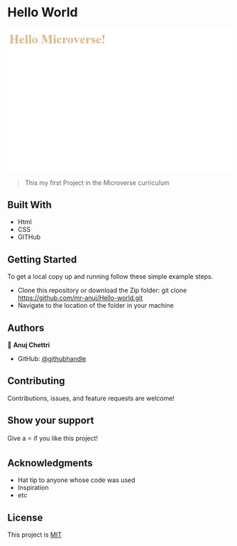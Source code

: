 
# Hello World
![screenshot](Screenshot.png)
> This my first Project in the Microverse curriculum

## Built With
- Html
- CSS
- GITHub

## Getting Started
 To get a local copy up and running follow these simple example steps.
- Clone this repository or download the Zip folder:
git clone https://github.com/mr-anuj/Hello-world.git
- Navigate to the location of the folder in your machine

## Authors

👤 **Anuj Chettri**

- GitHub: [@githubhandle](https://github.com/mr-anuj)

## Contributing
Contributions, issues, and feature requests are welcome!

## Show your support
Give a ⭐️ if you like this project!

## Acknowledgments
- Hat tip to anyone whose code was used
- Inspiration
- etc
## License
This project is [MIT]()

